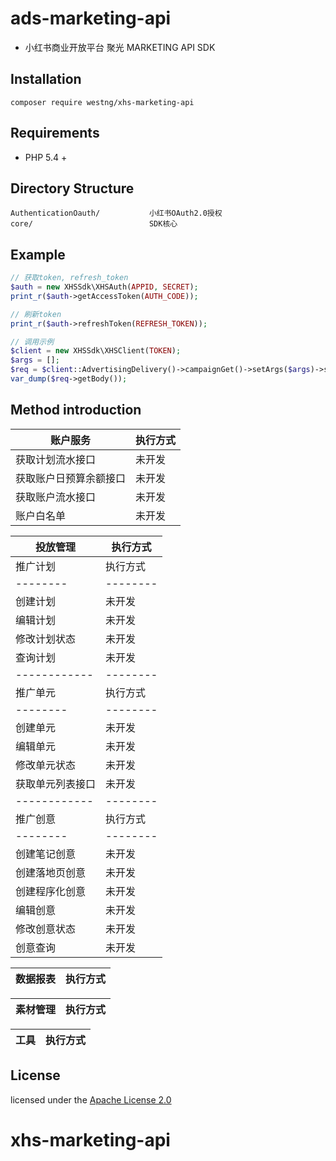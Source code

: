 # ads-marketing-api

- 小红书商业开放平台 聚光 MARKETING API SDK

## Installation

```
composer require westng/xhs-marketing-api
```

## Requirements

- PHP 5.4 +

## Directory Structure

```
AuthenticationOauth/           小红书OAuth2.0授权
core/                          SDK核心
```

## Example

```php
// 获取token, refresh_token
$auth = new XHSSdk\XHSAuth(APPID, SECRET);
print_r($auth->getAccessToken(AUTH_CODE));

// 刷新token
print_r($auth->refreshToken(REFRESH_TOKEN));
```

```php
// 调用示例
$client = new XHSSdk\XHSClient(TOKEN);
$args = [];
$req = $client::AdvertisingDelivery()->campaignGet()->setArgs($args)->send();
var_dump($req->getBody());
```

## Method introduction

| 账户服务               | 执行方式 |
| ---------------------- | -------- |
| 获取计划流水接口       | 未开发   |
| 获取账户日预算余额接口 | 未开发   |
| 获取账户流水接口       | 未开发   |
| 账户白名单             | 未开发   |

| 投放管理         | 执行方式 |
| ---------------- | -------- |
| 推广计划         | 执行方式 |
| --------         | -------- |
| 创建计划         | 未开发   |
| 编辑计划         | 未开发   |
| 修改计划状态     | 未开发   |
| 查询计划         | 未开发   |
| ------------     | -------- |
| 推广单元         | 执行方式 |
| --------         | -------- |
| 创建单元         | 未开发   |
| 编辑单元         | 未开发   |
| 修改单元状态     | 未开发   |
| 获取单元列表接口 | 未开发   |
| ------------     | -------- |
| 推广创意         | 执行方式 |
| --------         | -------- |
| 创建笔记创意     | 未开发   |
| 创建落地页创意   | 未开发   |
| 创建程序化创意   | 未开发   |
| 编辑创意         | 未开发   |
| 修改创意状态     | 未开发   |
| 创意查询         | 未开发   |

| 数据报表 | 执行方式 |
| -------- | -------- |

| 素材管理 | 执行方式 |
| -------- | -------- |

| 工具 | 执行方式 |
| ---- | -------- |

## License

licensed under the [Apache License 2.0](https://www.apache.org/licenses/LICENSE-2.0.html)

# xhs-marketing-api
